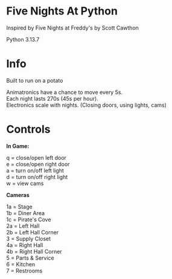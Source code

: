# Five Nights At Python  
Inspired by Five Nights at Freddy's by Scott Cawthon  

Python 3.13.7  

# Info  
Built to run on a potato  

Animatronics have a chance to move every 5s.  
Each night lasts 270s (45s per hour).  
Electronics scale with nights. (Closing doors, using lights, cams)  

# Controls  

**In Game:**  

q = close/open left door  
e = close/open right door  
a = turn on/off left light  
d = turn on/off right light  
w = view cams  

**Cameras**  

1a = Stage  
1b = Diner Area  
1c = Pirate's Cove  
2a = Left Hall  
2b = Left Hall Corner  
3 = Supply Closet  
4a = Right Hall  
4b = Right Hall Corner  
5 = Parts & Service  
6 = Kitchen  
7 = Restrooms  
